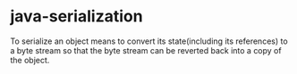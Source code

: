 # java-serialization
To serialize an object means to convert its state(including its references) to a byte stream so that the byte stream can be reverted back into a copy of the object.
